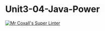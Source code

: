 # Unit3-04-Java-Power

[![Mr Coxall's Super Linter](https://github.com/ICS4U-Programming-KevinC/Unit3-04-Java-Power/workflows/Mr%20Coxall's%20Super%20Linter/badge.svg)](https://github.com/ICS4U-Programming-KevinC/Unit3-04-Java-Power/actions/)